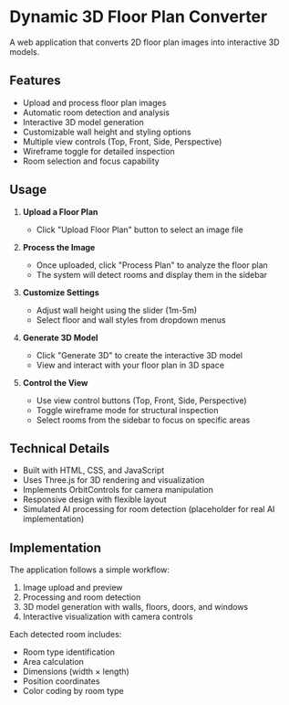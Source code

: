 
# Dynamic 3D Floor Plan Converter

A web application that converts 2D floor plan images into interactive 3D models.

## Features

- Upload and process floor plan images
- Automatic room detection and analysis
- Interactive 3D model generation
- Customizable wall height and styling options
- Multiple view controls (Top, Front, Side, Perspective)
- Wireframe toggle for detailed inspection
- Room selection and focus capability

## Usage

1. **Upload a Floor Plan**
   - Click "Upload Floor Plan" button to select an image file

2. **Process the Image**
   - Once uploaded, click "Process Plan" to analyze the floor plan
   - The system will detect rooms and display them in the sidebar

3. **Customize Settings**
   - Adjust wall height using the slider (1m-5m)
   - Select floor and wall styles from dropdown menus

4. **Generate 3D Model**
   - Click "Generate 3D" to create the interactive 3D model
   - View and interact with your floor plan in 3D space

5. **Control the View**
   - Use view control buttons (Top, Front, Side, Perspective)
   - Toggle wireframe mode for structural inspection
   - Select rooms from the sidebar to focus on specific areas

## Technical Details

- Built with HTML, CSS, and JavaScript
- Uses Three.js for 3D rendering and visualization
- Implements OrbitControls for camera manipulation
- Responsive design with flexible layout
- Simulated AI processing for room detection (placeholder for real AI implementation)

## Implementation

The application follows a simple workflow:
1. Image upload and preview
2. Processing and room detection
3. 3D model generation with walls, floors, doors, and windows
4. Interactive visualization with camera controls

Each detected room includes:
- Room type identification
- Area calculation
- Dimensions (width × length)
- Position coordinates
- Color coding by room type
